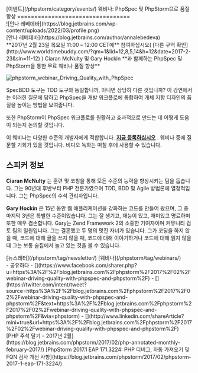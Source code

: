 <div class="content">[이벤트](/phpstorm/category/events/) 웨비나: PhpSpec 및 PhpStorm으로 품질 향상 
=================================

<div class="post-info">![안나 레베데바](https://blog.jetbrains.com/wp-content/uploads/2022/03/profile.png)<div class="post-info__text"> [안나 레베데바](https://blog.jetbrains.com/author/annalebedeva) <time class="publish-date" data-day="15" data-month="02" data-year="2017" datetime="2017-02-15"></time></div></div> **2017년 2월 23일 목요일 11:00 – 12:00 CET에** 참여하십시오( [다른 구역 확인](http://www.worldtimebuddy.com/?qm=1&lid=12,8,5,14&h=12&date=2017-2-23&sln=11-12) )   Ciaran McNulty 및 Gary Hockin **과 함께하는 PhpSpec 및 PhpStorm을 통한 무료 웨비나 품질 향상**

![phpstorm_webinar_Driving_Quality_with_PhpSpec](https://blog.jetbrains.com/wp-content/uploads/2017/02/phpstorm-phpstorm_webinar_Driving_Quality_with_PhpSpec-.png)

 SpecBDD 도구는 TDD 도구와 동일합니까, 아니면 상당히 다른 것입니까? 이 강연에서는 이러한 질문에 답하고 PhpSpec을 개발 워크플로에 통합하여 개체 지향 디자인의 품질을 높이는 방법을 보여줍니다.

 또한 PhpStorm이 PhpSpec 워크플로를 원활하고 효과적으로 만드는 데 어떻게 도움이 되는지 논의할 것입니다.

 이 웨비나는 다양한 수준의 개발자에게 적합합니다. **[지금 등록하십시오](https://info.jetbrains.com/PhpStorm-Webinar-February.html)** . 웨비나 중에 질문할 기회가 있을 것입니다. 비디오 녹화는 며칠 후에 사용할 수 있습니다.

 스피커 정보
-------

 **Ciaran McNulty** 는 훈련 및 코칭을 통해 모든 수준의 능력을 향상시키는 팀을 돕습니다. 그는 90년대 후반부터 PHP 전문가였으며 TDD, BDD 및 Agile 방법론에 열정적입니다. 그는 PhpSpec의 수석 관리자입니다.

 **Gary Hockin** 은 15년 동안 웹 애플리케이션을 강화하는 코드를 만들어 왔으며, 그 중 마지막 3년은 특별한 수준이었습니다. 그는 잘 생기고, 재능이 있고, 재미있고 명료하며 또한 매우 겸손합니다. Gary는 Zend Framework 2의 소중한 기여자이며 커뮤니티 검토 팀의 일원입니다. 그는 결혼했고 두 명의 멋진 자녀가 있습니다. 그가 코딩을 하지 않을 때, 코드에 대해 글을 쓰지 않을 때, 코드에 대해 이야기하거나 코드에 대해 읽지 않을 때 그는 보통 술집에서 놀고 있는 것을 볼 수 있습니다.

<div class="content__row"><div class="tag-list"> [뉴스레터](/phpstorm/tag/newsletter/) [웨비나](/phpstorm/tag/webinars/)</div>- <span>공유하다</span>
- [](https://www.facebook.com/sharer.php?u=https%3A%2F%2Fblog.jetbrains.com%2Fphpstorm%2F2017%2F02%2Fwebinar-driving-quality-with-phpspec-and-phpstorm%2F)
- [](https://twitter.com/intent/tweet?source=https%3A%2F%2Fblog.jetbrains.com%2Fphpstorm%2F2017%2F02%2Fwebinar-driving-quality-with-phpspec-and-phpstorm%2F&text=https%3A%2F%2Fblog.jetbrains.com%2Fphpstorm%2F2017%2F02%2Fwebinar-driving-quality-with-phpspec-and-phpstorm%2F&via=phpstorm)
- [](http://www.linkedin.com/shareArticle?mini=true&url=https%3A%2F%2Fblog.jetbrains.com%2Fphpstorm%2F2017%2F02%2Fwebinar-driving-quality-with-phpspec-and-phpstorm%2F)

</div><div class="content__pagination"> [PHP 주석 달기 – 2017년 2월](https://blog.jetbrains.com/phpstorm/2017/02/php-annotated-monthly-february-2017/) [PhpStorm 2017.1 EAP 171.3224: PHP 디버그, 자동 가져오기 및 FQN 검사 개선 사항](https://blog.jetbrains.com/phpstorm/2017/02/phpstorm-2017-1-eap-171-3224/)</div></div><div class="container comments-container"><div class="content"><div id="remark42"></div></div></div>